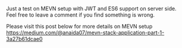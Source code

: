 Just a test on MEVN setup with JWT and ES6 support on server side.  
Feel free to leave a comment if you find something is wrong.



Please visit this post below for more details on MEVN setup   
https://medium.com/@anaida07/mevn-stack-application-part-1-3a27b61dcae0




